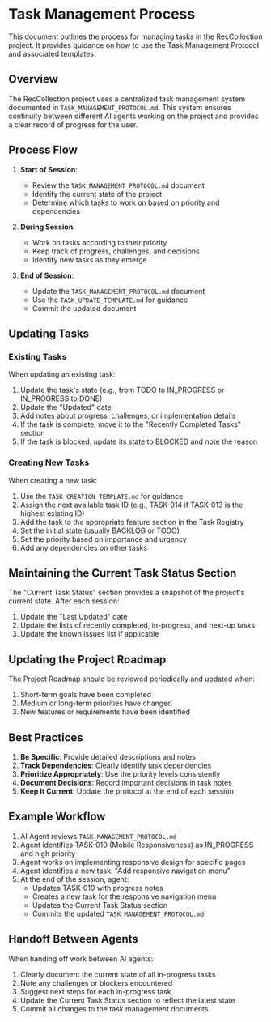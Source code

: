 # Task Management Process

This document outlines the process for managing tasks in the RecCollection project. It provides guidance on how to use the Task Management Protocol and associated templates.

## Overview

The RecCollection project uses a centralized task management system documented in `TASK_MANAGEMENT_PROTOCOL.md`. This system ensures continuity between different AI agents working on the project and provides a clear record of progress for the user.

## Process Flow

1. **Start of Session**:
   - Review the `TASK_MANAGEMENT_PROTOCOL.md` document
   - Identify the current state of the project
   - Determine which tasks to work on based on priority and dependencies

2. **During Session**:
   - Work on tasks according to their priority
   - Keep track of progress, challenges, and decisions
   - Identify new tasks as they emerge

3. **End of Session**:
   - Update the `TASK_MANAGEMENT_PROTOCOL.md` document
   - Use the `TASK_UPDATE_TEMPLATE.md` for guidance
   - Commit the updated document

## Updating Tasks

### Existing Tasks

When updating an existing task:

1. Update the task's state (e.g., from TODO to IN_PROGRESS or IN_PROGRESS to DONE)
2. Update the "Updated" date
3. Add notes about progress, challenges, or implementation details
4. If the task is complete, move it to the "Recently Completed Tasks" section
5. If the task is blocked, update its state to BLOCKED and note the reason

### Creating New Tasks

When creating a new task:

1. Use the `TASK_CREATION_TEMPLATE.md` for guidance
2. Assign the next available task ID (e.g., TASK-014 if TASK-013 is the highest existing ID)
3. Add the task to the appropriate feature section in the Task Registry
4. Set the initial state (usually BACKLOG or TODO)
5. Set the priority based on importance and urgency
6. Add any dependencies on other tasks

## Maintaining the Current Task Status Section

The "Current Task Status" section provides a snapshot of the project's current state. After each session:

1. Update the "Last Updated" date
2. Update the lists of recently completed, in-progress, and next-up tasks
3. Update the known issues list if applicable

## Updating the Project Roadmap

The Project Roadmap should be reviewed periodically and updated when:

1. Short-term goals have been completed
2. Medium or long-term priorities have changed
3. New features or requirements have been identified

## Best Practices

1. **Be Specific**: Provide detailed descriptions and notes
2. **Track Dependencies**: Clearly identify task dependencies
3. **Prioritize Appropriately**: Use the priority levels consistently
4. **Document Decisions**: Record important decisions in task notes
5. **Keep It Current**: Update the protocol at the end of each session

## Example Workflow

1. AI Agent reviews `TASK_MANAGEMENT_PROTOCOL.md`
2. Agent identifies TASK-010 (Mobile Responsiveness) as IN_PROGRESS and high priority
3. Agent works on implementing responsive design for specific pages
4. Agent identifies a new task: "Add responsive navigation menu"
5. At the end of the session, agent:
   - Updates TASK-010 with progress notes
   - Creates a new task for the responsive navigation menu
   - Updates the Current Task Status section
   - Commits the updated `TASK_MANAGEMENT_PROTOCOL.md`

## Handoff Between Agents

When handing off work between AI agents:

1. Clearly document the current state of all in-progress tasks
2. Note any challenges or blockers encountered
3. Suggest next steps for each in-progress task
4. Update the Current Task Status section to reflect the latest state
5. Commit all changes to the task management documents

